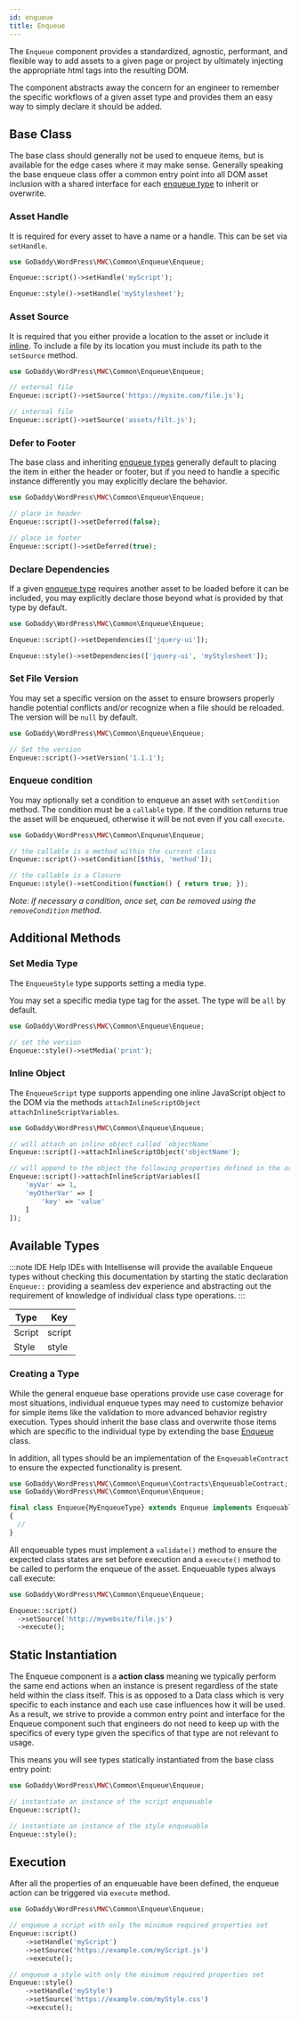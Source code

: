 ```yaml
---
id: enqueue
title: Enqueue
---
```


The `Enqueue` component provides a standardized, agnostic, performant, and flexible way to add assets to a given page or project by ultimately injecting the appropriate html tags into the resulting DOM.

The component abstracts away the concern for an engineer to remember the specific workflows of a given asset type and provides them an easy way to simply declare it should be added.

## Base Class

The base class should generally not be used to enqueue items, but is available for the edge cases where it may make sense.  Generally speaking the base enqueue class offer a common entry point into all DOM asset inclusion with a shared interface for each [enqueue type](/components/enqueue#available-types) to inherit or overwrite.

### Asset Handle

It is required for every asset to have a name or a handle. This can be set via `setHandle`.

```php
use GoDaddy\WordPress\MWC\Common\Enqueue\Enqueue;

Enqueue::script()->setHandle('myScript');

Enqueue::style()->setHandle('myStylesheet');
```

### Asset Source

It is required that you either provide a location to the asset or include it [inline](/components/enqueue#include-inline).  To include a file by its location you must include its path to the `setSource` method.

```php
use GoDaddy\WordPress\MWC\Common\Enqueue\Enqueue;

// external file
Enqueue::script()->setSource('https://mysite.com/file.js');

// internal file
Enqueue::script()->setSource('assets/filt.js');
```

### Defer to Footer

The base class and inheriting [enqueue types](/components/enqueue#available-types) generally default to placing the item in either the header or footer, but if you need to handle a specific instance differently you may explicitly declare the behavior.

```php
use GoDaddy\WordPress\MWC\Common\Enqueue\Enqueue;

// place in header
Enqueue::script()->setDeferred(false);

// place in footer
Enqueue::script()->setDeferred(true);
```

### Declare Dependencies

If a given [enqueue type](/components/enqueue#available-types) requires another asset to be loaded before it can be included, you may explicitly declare those beyond what is provided by that type by default.

```php
use GoDaddy\WordPress\MWC\Common\Enqueue\Enqueue;

Enqueue::script()->setDependencies(['jquery-ui']);

Enqueue::style()->setDependencies(['jquery-ui', 'myStylesheet']);
```

### Set File Version

You may set a specific version on the asset to ensure browsers properly handle potential conflicts and/or recognize when a file should be reloaded.  The version will be `null` by default.

```php
use GoDaddy\WordPress\MWC\Common\Enqueue\Enqueue;

// Set the version
Enqueue::script()->setVersion('1.1.1');
```

### Enqueue condition

You may optionally set a condition to enqueue an asset with `setCondition` method. The condition must be a `callable` type. If the condition returns true the asset will be enqueued, otherwise it will be not even if you call `execute`.

```php
use GoDaddy\WordPress\MWC\Common\Enqueue\Enqueue;

// the callable is a method within the current class
Enqueue::script()->setCondition([$this, 'method']);

// the callable is a Closure
Enqueue::style()->setCondition(function() { return true; });
```

_Note: if necessary a condition, once set, can be removed using the `removeCondition` method._

## Additional Methods

### Set Media Type

The `EnqueueStyle` type supports setting a media type.

You may set a specific media type tag for the asset. The type will be `all` by default.

```php
use GoDaddy\WordPress\MWC\Common\Enqueue\Enqueue;

// set the version
Enqueue::style()->setMedia('print');
```

### Inline Object

The `EnqueueScript` type supports appending one inline JavaScript object to the DOM via the methods `attachInlineScriptObject` `attachInlineScriptVariables`.

```php
use GoDaddy\WordPress\MWC\Common\Enqueue\Enqueue;

// will attach an inline object called `objectName`
Enqueue::script()->attachInlineScriptObject('objectName');

// will append to the object the following properties defined in the array keys with values defined in the array values
Enqueue::script()->attachInlineScriptVariables([
    'myVar' => 1,
    'myOtherVar' => [
        'key' => 'value'
    ]   
]);
```

## Available Types
:::note IDE Help
IDEs with Intellisense will provide the available Enqueue types without checking this documentation by starting the static declaration `Enqueue::` providing a seamless dev experience and abstracting out the requirement of knowledge of individual class type operations.
:::

| Type   	| Key    	|
|--------	|--------	|
| Script 	| script 	|
| Style  	| style  	|

### Creating a Type
While the general enqueue base operations provide use case coverage for most situations, individual enqueue types may need to customize behavior for simple items like the validation to more advanced behavior registry execution.  Types should inherit the base class and overwrite those items which are specific to the individual type by extending the base [Enqueue](/components/enqueue#base-class) class.

In addition, all types should be an implementation of the `EnqueuableContract` to ensure the expected functionality is present.

```php
use GoDaddy\WordPress\MWC\Common\Enqueue\Contracts\EnqueuableContract;
use GoDaddy\WordPress\MWC\Common\Enqueue\Enqueue;

final class Enqueue{MyEnqueueType} extends Enqueue implements EnqueuableContract
{
  //
}
```

All enqueuable types must implement a `validate()` method to ensure the expected class states are set before execution and a `execute()` method to be called to perform the enqueue of the asset.  Enqueuable types always call execute:

```php
use GoDaddy\WordPress\MWC\Common\Enqueue\Enqueue;

Enqueue::script()
  ->setSource('http://mywebsite/file.js')
  ->execute();
```

## Static Instantiation
The Enqueue component is a **action class** meaning we typically perform the same end actions when an instance is present regardless of the state held within the class itself.  This is as opposed to a Data class which is very specific to each instance and each use case influences how it will be used.  As a result, we strive to provide a common entry point and interface for the Enqueue component such that engineers do not need to keep up with the specifics of every type given the specifics of that type are not relevant to usage.

This means you will see types statically instantiated from the base class entry point:

```php
use GoDaddy\WordPress\MWC\Common\Enqueue\Enqueue;

// instantiate an instance of the script enqueuable
Enqueue::script();

// instantiate an instance of the style enqueuable
Enqueue::style();
```

## Execution

After all the properties of an enqueuable have been defined, the enqueue action can be triggered via `execute` method.

```php
use GoDaddy\WordPress\MWC\Common\Enqueue\Enqueue;

// enqueue a script with only the minimum required properties set
Enqueue::script()
    ->setHandle('myScript')
    ->setSource('https://example.com/myScript.js')
    ->execute();

// enqueue a style with only the minimum required properties set
Enqueue::style()
    ->setHandle('myStyle')
    ->setSource('https://example.com/myStyle.css')
    ->execute();
```